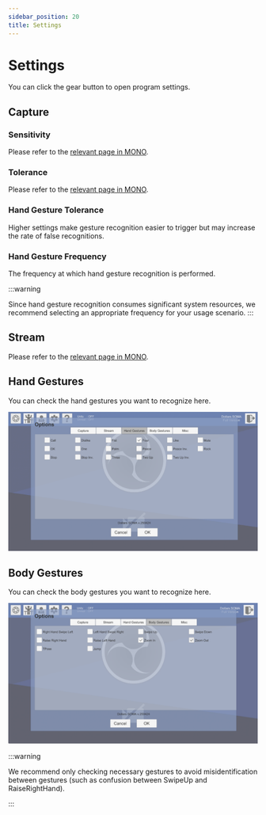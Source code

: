 ```yaml
---
sidebar_position: 20
title: Settings
---
```


# Settings

You can click the gear button to open program settings.

## Capture

### Sensitivity

Please refer to the [relevant page in MONO](/Dollars-MONO/sensitivity).

### Tolerance

Please refer to the [relevant page in MONO](/Dollars-MONO/tolerance).

### Hand Gesture Tolerance

Higher settings make gesture recognition easier to trigger but may increase the rate of false recognitions.

### Hand Gesture Frequency

The frequency at which hand gesture recognition is performed.

:::warning

Since hand gesture recognition consumes significant system resources, we recommend selecting an appropriate frequency for your usage scenario.
:::

## Stream

Please refer to the [relevant page in MONO](/Dollars-MONO/engines).

## Hand Gestures

You can check the hand gestures you want to recognize here.

![](../img/2025_04_23_17_23_41-Dollars_SOMA.png)

## Body Gestures

You can check the body gestures you want to recognize here.

![](../img/2025_04_23_17_24_00-Dollars_SOMA.png)

:::warning

We recommend only checking necessary gestures to avoid misidentification between gestures (such as confusion between SwipeUp and RaiseRightHand).

:::




